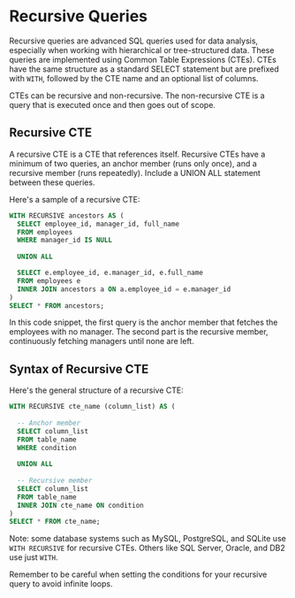 # Recursive Queries

Recursive queries are advanced SQL queries used for data analysis, especially when working with hierarchical or tree-structured data. These queries are implemented using Common Table Expressions (CTEs). CTEs have the same structure as a standard SELECT statement but are prefixed with `WITH`, followed by the CTE name and an optional list of columns. 

CTEs can be recursive and non-recursive. The non-recursive CTE is a query that is executed once and then goes out of scope. 

## Recursive CTE 

A recursive CTE is a CTE that references itself. Recursive CTEs have a minimum of two queries, an anchor member (runs only once), and a recursive member (runs repeatedly). Include a UNION ALL statement between these queries.

Here's a sample of a recursive CTE:

```sql
WITH RECURSIVE ancestors AS (
  SELECT employee_id, manager_id, full_name
  FROM employees
  WHERE manager_id IS NULL
  
  UNION ALL

  SELECT e.employee_id, e.manager_id, e.full_name
  FROM employees e
  INNER JOIN ancestors a ON a.employee_id = e.manager_id
)
SELECT * FROM ancestors;
```

In this code snippet, the first query is the anchor member that fetches the employees with no manager. The second part is the recursive member, continuously fetching managers until none are left.

## Syntax of Recursive CTE 

Here's the general structure of a recursive CTE:

```sql
WITH RECURSIVE cte_name (column_list) AS (
  
  -- Anchor member
  SELECT column_list
  FROM table_name
  WHERE condition
  
  UNION ALL
  
  -- Recursive member
  SELECT column_list
  FROM table_name
  INNER JOIN cte_name ON condition
)
SELECT * FROM cte_name;
```

Note: some database systems such as MySQL, PostgreSQL, and SQLite use `WITH RECURSIVE` for recursive CTEs. Others like SQL Server, Oracle, and DB2 use just `WITH`.

Remember to be careful when setting the conditions for your recursive query to avoid infinite loops.
